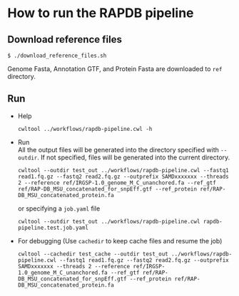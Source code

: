 # How to run the RAPDB pipeline 

## Download reference files
```
$ ./download_reference_files.sh
```
Genome Fasta, Annotation GTF, and Protein Fasta are downloaded to `ref` directory.

## Run
- Help  
  ```
  cwltool ../workflows/rapdb-pipeline.cwl -h
  ```
- Run  
  All the output files will be generated into the directory specified with `--outdir`. If not specified, files will be generated into the current directory.
  ```
  cwltool --outdir test_out ../workflows/rapdb-pipeline.cwl --fastq1 read1.fq.gz --fastq2 read2.fq.gz --outprefix SAMDxxxxxxx --threads 2 --reference ref/IRGSP-1.0_genome_M_C_unanchored.fa --ref_gtf ref/RAP-DB_MSU_concatenated_for_snpEff.gtf --ref_protein ref/RAP-DB_MSU_concatenated_protein.fa
  ```
  or specifying a `job.yaml` file
  ```
  cwltool --outdir test_out ../workflows/rapdb-pipeline.cwl rapdb-pipeline.test.job.yaml 
  ```
- For debugging (Use `cachedir` to keep cache files and resume the job)
  ```
  cwltool --cachedir test_cache --outdir test_out ../workflows/rapdb-pipeline.cwl --fastq1 read1.fq.gz --fastq2 read2.fq.gz --outprefix SAMDxxxxxxx --threads 2 --reference ref/IRGSP-1.0_genome_M_C_unanchored.fa --ref_gtf ref/RAP-DB_MSU_concatenated_for_snpEff.gtf --ref_protein ref/RAP-DB_MSU_concatenated_protein.fa 
  ```